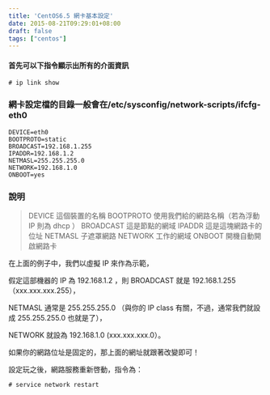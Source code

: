 ```yaml
---
title: 'CentOS6.5 網卡基本設定'
date: 2015-08-21T09:29:01+08:00
draft: false
tags: ["centos"]
---
```

#### 首先可以下指令顯示出所有的介面資訊
`# ip link show`

### 網卡設定檔的目錄一般會在/etc/sysconfig/network-scripts/ifcfg-eth0
```
DEVICE=eth0
BOOTPROTO=static
BROADCAST=192.168.1.255
IPADDR=192.168.1.2
NETMASL=255.255.255.0
NETWORK=192.168.1.0
ONBOOT=yes
```

### 說明
>DEVICE 這個裝置的名稱
>BOOTPROTO 使用我們給的網路名稱（若為浮動 IP 則為 dhcp ）
>BROADCAST 這是節點的網域
>IPADDR 這是這塊網路卡的位址
>NETMASL 子遮罩網路
>NETWORK 工作的網域
>ONBOOT 開機自動開啟網路卡

在上面的例子中，我們以虛擬 IP 來作為示範，

假定這部機器的 IP 為 192.168.1.2 ，則 BROADCAST 就是 192.168.1.255 （xxx.xxx.xxx.255），

NETMASL 通常是 255.255.255.0 （與你的 IP class 有關，不過，通常我們就設成 255.255.255.0 也就是了）， 

NETWORK 就設為 192.168.1.0 (xxx.xxx.xxx.0）。

如果你的網路位址是固定的，那上面的網址就跟著改變即可！

設定玩之後，網路服務重新啓動，指令為：

`# service network restart`
